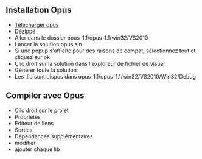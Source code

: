## Installation Opus

* [Télécharger opus](http://downloads.xiph.org/releases/opus/opus-1.1.tar.gz)
* Dézippé
* Aller dans le dossier opus-1.1/opus-1.1/win32/VS2010
* Lancer la solution opus.sln
* Si une popup s'affiche pour des raisons de compat, sélectionnez tout et cliquez sur ok
* Clic droit sur la solution dans l'exploreur de fichier de visual
* Générer toute la solution
* Les .lib sont dispos dans opus-1.1/opus-1.1/win32/VS2010/Win32/Debug


## Compiler avec Opus

* Clic droit sur le projet
* Propriétés
* Editeur de liens
* Sorties
* Dépendances supplémentaires
* modifier
* ajouter chaque lib
